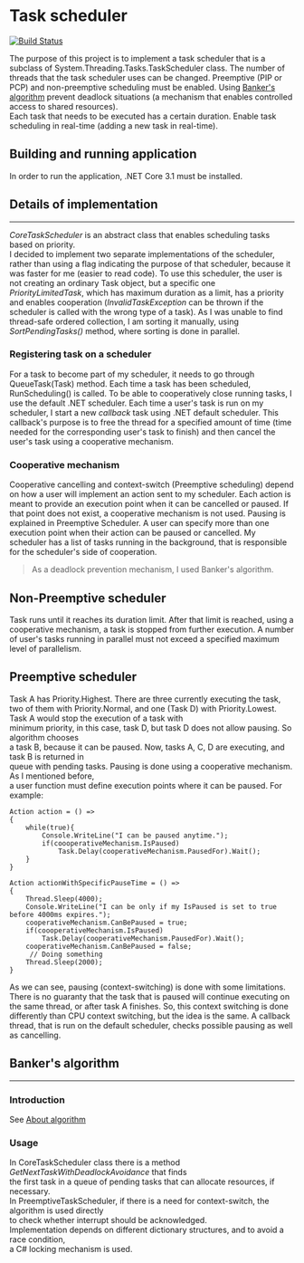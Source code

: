 # Task scheduler

[![Build Status](https://travis-ci.org/joemccann/dillinger.svg?branch=master)](https://travis-ci.org/joemccann/dillinger)

The purpose of this project is to implement a task scheduler that is a subclass of  System.Threading.Tasks.TaskScheduler class. The number of threads that the task scheduler uses can be changed. Preemptive (PIP or PCP) and non-preemptive scheduling must be enabled. 
Using [Banker's algorithm](https://en.wikipedia.org/wiki/Banker%27s_algorithm) prevent deadlock situations (a mechanism that enables controlled access to shared resources).  
Each task that needs to be executed has a certain duration. Enable task scheduling in real-time (adding a new task in real-time).

## Building and running application
In order to run the application, .NET Core 3.1 must be installed.

## Details of implementation
---------
*CoreTaskScheduler* is an abstract class that enables scheduling tasks based on priority.  
I decided to implement two separate implementations of the scheduler, rather than using 
a flag indicating the purpose of that scheduler, because it was faster for me (easier to read code). 
To use this scheduler, the user is not creating an ordinary Task object, but a specific one  
*PriorityLimitedTask*, which has maximum duration as a limit, has a priority and enables cooperation (*InvalidTaskException* can be thrown if the scheduler is called with the wrong type of a task).
As I was unable to find thread-safe ordered collection, I am sorting it manually, using *SortPendingTasks()* method, where sorting is done in parallel.

### Registering task on a scheduler
For a task to become part of my scheduler, it needs to go through QueueTask(Task) method. Each time a task has been scheduled, RunScheduling() is called. To be able to cooperatively close running tasks, I use the default .NET scheduler. Each time a user's task is run on my scheduler, I start a new *callback* task using .NET default scheduler. This callback's purpose is to free the thread for a specified amount of time  (time needed for the corresponding user's task to finish) and then cancel the user's task using a cooperative mechanism. 

### Cooperative mechanism
Cooperative cancelling and context-switch (Preemptive scheduling) depend on how a user will implement an action sent to my scheduler. Each action is meant to provide an execution point when it can be cancelled or paused. If that point does not exist, a cooperative mechanism is not used. 
Pausing is explained in Preemptive Scheduler. A user can specify more than one execution point when their action can be paused or cancelled. My scheduler has a list of tasks running in the background, that is responsible for the scheduler's side of cooperation.

> As a deadlock prevention mechanism, I used Banker's algorithm.

## Non-Preemptive scheduler
Task runs until it reaches its duration limit. After that limit is reached, using a cooperative mechanism, a task is stopped from further execution. 
A number of user's tasks running in parallel must not exceed a specified maximum level of parallelism.

## Preemptive scheduler
Task A has Priority.Highest. There are three currently executing the task, two of them with Priority.Normal, and one (Task D) with Priority.Lowest. Task A would stop the execution of a task with  
minimum priority, in this case, task D, but task D does not allow pausing. So algorithm chooses  
a task B, because it can be paused. Now, tasks A, C, D are executing, and task B is returned in  
queue with pending tasks. Pausing is done using a cooperative mechanism. As I mentioned before,  
a user function must define execution points where it can be paused. For example:
~~~~~~
Action action = () => 
{
    while(true){
        Console.WriteLine("I can be paused anytime.");
        if(coooperativeMechanism.IsPaused)
            Task.Delay(cooperativeMechanism.PausedFor).Wait();
    }
}
~~~~~~~

~~~~~~
Action actionWithSpecificPauseTime = () => 
{
    Thread.Sleep(4000);
    Console.WriteLine("I can be only if my IsPaused is set to true before 4000ms expires.");
    cooperativeMechanism.CanBePaused = true;
    if(coooperativeMechanism.IsPaused)
        Task.Delay(cooperativeMechanism.PausedFor).Wait();
    cooperativeMechanism.CanBePaused = false;
     // Doing something
    Thread.Sleep(2000);
}
~~~~~~~

As we can see, pausing (context-switching) is done with some limitations. There is no guaranty that the task that is paused will continue executing on the same thread, or after task A finishes. So, this context switching is done differently than CPU context switching, but the idea is the same.  A callback thread, that is run on the default scheduler, checks possible pausing as well as cancelling.

## Banker's algorithm
-------------------------
### Introduction
See [About algorithm](https://en.wikipedia.org/wiki/Banker%27s_algorithm)

### Usage
In CoreTaskScheduler class there is a method *GetNextTaskWithDeadlockAvoidance* that finds  
the first task in a queue of pending tasks that can allocate resources, if necessary.  
In PreemptiveTaskScheduler, if there is a need for context-switch, the algorithm is used directly  
to check whether interrupt should be acknowledged.  
Implementation depends on different dictionary structures, and to avoid a race condition,  
a C# locking mechanism is used.